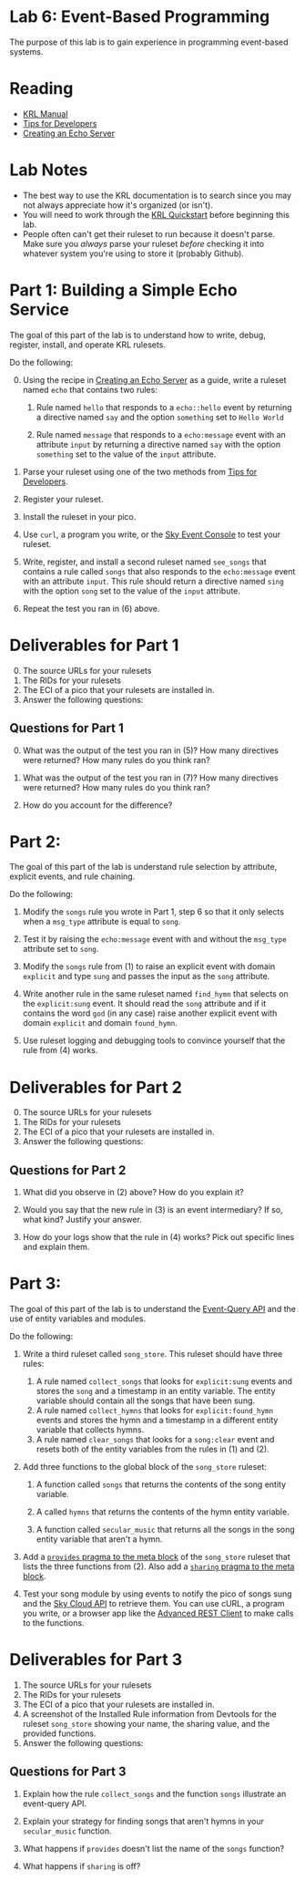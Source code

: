 # Lab 6: Event-Based Programming

The purpose of this lab is to gain experience in programming event-based systems. 

# Reading

* [KRL Manual](http://developer.kynetx.com/display/docs/Manual)
* [Tips for Developers](http://developer.kynetx.com/display/docs/Tips+for+Developers)
* [Creating an Echo Server](http://developer.kynetx.com/display/docs/Creating+an+Echo+Server)

# Lab Notes

* The best way to use the KRL documentation is to search since you may not always appreciate how it's organized (or isn't).
* You will need to work through the [KRL Quickstart](http://developer.kynetx.com/display/docs/Quickstart) before beginning this lab.
* People often can't get their ruleset to run because it doesn't parse. Make sure you *always* parse your ruleset *before* checking it into whatever system you're using to store it (probably Github). 

# Part 1: Building a Simple Echo Service

The goal of this part of the lab is to understand how to write, debug, register, install, and operate KRL rulesets.

Do the following:

0. Using the recipe in [Creating an Echo Server](http://developer.kynetx.com/display/docs/Creating+an+Echo+Server) as a guide, write a ruleset named ```echo``` that contains two rules:

	1. Rule named ```hello``` that responds to a ```echo::hello``` event by returning a directive named ```say``` and the option ```something``` set to ```Hello World```

	2. Rule named ```message``` that responds to a ```echo:message``` event with an attribute ```input``` by returning a directive named ```say``` with the option ```something``` set to the value of the ```input``` attribute.

1. Parse your ruleset using one of the two methods from [Tips for Developers](http://developer.kynetx.com/display/docs/Tips+for+Developers).

2. Register your ruleset. 

3. Install the ruleset in your pico.

4. Use ```curl```, a program you write, or the [Sky Event Console](http://developer.kynetx.com/display/docs/Debugging+KRL+Rulesets#DebuggingKRLRulesets-eventconsoleUsingtheSkyEventConsole) to test your ruleset.

5. Write, register, and install a second ruleset named ```see_songs``` that contains a rule called ```songs``` that also responds to the ```echo:message``` event with an attribute ```input```. This rule should return a directive named ```sing``` with the option ```song``` set to the value of the ```input``` attribute.

6. Repeat the test you ran in (6) above. 

# Deliverables for Part 1

0. The source URLs for your rulesets
1. The RIDs for your rulesets
2. The ECI of a pico that your rulesets are installed in.
3. Answer the following questions:

## Questions for Part 1

0. What was the output of the test you ran in (5)?  How many directives were returned? How many rules do you think ran? 

1. What was the output of the test you ran in (7)?  How many directives were returned? How many rules do you think ran? 

2. How do you account for the difference? 

# Part 2:

The goal of this part of the lab is understand rule selection by attribute, explicit events, and rule chaining.

Do the following: 

1. Modify the ```songs``` rule you wrote in Part 1, step 6 so that it only selects when a ```msg_type``` attribute is equal to ```song```.

2. Test it by raising the ```echo:message``` event with and without the ```msg_type``` attribute set to ```song```.

3. Modify the ```songs``` rule from (1) to raise an explicit event with domain ```explicit``` and type ```sung``` and passes the input as the ```song``` attribute.

4. Write another rule in the same ruleset named ```find_hymn```  that selects on the ```explicit:sung``` event.  It should read the ```song``` attribute and if it contains the word ```god``` (in any case) raise another explicit event with domain ```explicit``` and domain ```found_hymn```.

5. Use ruleset logging and debugging tools to convince yourself that the rule from (4) works. 

# Deliverables for Part 2

0. The source URLs for your rulesets
1. The RIDs for your rulesets
2. The ECI of a pico that your rulesets are installed in.
3. Answer the following questions:

## Questions for Part 2

1. What did you observe in (2) above? How do you explain it?

2. Would you say that the new rule in (3) is an event intermediary? If so, what kind? Justify your answer.

3. How do your logs show that the rule in (4) works?  Pick out specific lines and explain them. 

# Part 3:

The goal of this part of the lab is to understand the [Event-Query API][event_query_api] and the use of entity variables and  modules.

Do the following:

1. Write a third ruleset called ```song_store```. This ruleset should have three rules:

   1.  A rule named ```collect_songs``` that looks for ```explicit:sung``` events and stores the ```song``` and a timestamp in an entity variable. The entity variable should contain all the songs that have been sung.
   2. A rule named ```collect_hymns``` that looks for ```explicit:found_hymn``` events and stores the hymn and a timestamp in a different entity variable that collects hymns.
   3. A rule named ```clear_songs``` that looks for a ```song:clear``` event and resets both of the entity variables from the rules in (1) and (2).

2. Add three  functions to the global block of the ```song_store``` ruleset:

	1.  A function called ```songs``` that returns the contents of the song entity variable.

	2. A called ```hymns```  that returns the contents of the hymn entity variable.

	3. A function called ```secular_music```  that returns all the songs in the song entity variable that aren't a hymn.

3. Add a [```provides``` pragma to the meta block][user_modules] of the ```song_store``` ruleset that lists the three functions from (2). Also add a [```sharing``` pragma to the meta block][sharing_pragma].

4. Test your song module by using events to notify the pico of songs sung and the [Sky Cloud API][skycloud] to retrieve them. You can use cURL, a program you write, or a browser app like the [Advanced REST Client][rest_client] to make calls to the functions.


# Deliverables for Part 3

1. The source URLs for your rulesets
2. The RIDs for your rulesets
3. The ECI of a pico that your rulesets are installed in.
4. A screenshot of the Installed Rule information from Devtools for the ruleset ```song_store``` showing your name, the sharing value, and the provided functions. 
5. Answer the following questions:

## Questions for Part 3

1. Explain how the rule ```collect_songs```  and the function ```songs``` illustrate an event-query API.

2. Explain your strategy for finding songs that aren't hymns in your ```secular_music``` function.

3. What happens if ```provides``` doesn't list the name of the ```songs``` function?

4. What happens if ```sharing``` is off?




[skycloud]: http://developer.kynetx.com/display/docs/Sky+Cloud+API

[event_query_api]: http://www.windley.com/archives/2013/12/pico_apis_events_and_queries.shtml

[rest_client]: https://chrome.google.com/webstore/detail/advanced-rest-client/hgmloofddffdnphfgcellkdfbfbjeloo?hl=en-US

[user_modules]: http://developer.kynetx.com/display/docs/User+Defined+Modules

[sharing_pragma]: http://developer.kynetx.com/display/docs/Meta+Section



<!--  LocalWords:  pragma
 -->
